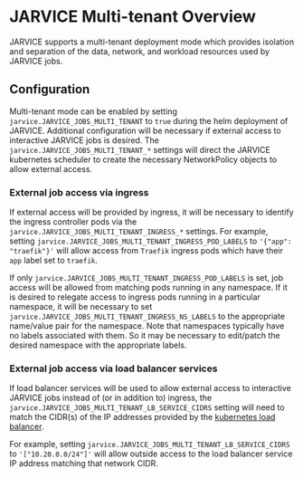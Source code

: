 # JARVICE Multi-tenant Overview

JARVICE supports a multi-tenant deployment mode which provides isolation and
separation of the data, network, and workload resources used by JARVICE jobs.

## Configuration

Multi-tenant mode can be enabled by setting `jarvice.JARVICE_JOBS_MULTI_TENANT`
to `true` during the helm deployment of JARVICE.  Additional configuration will
be necessary if external access to interactive JARVICE jobs is desired.
The `jarvice.JARVICE_JOBS_MULTI_TENANT_*` settings will direct the JARVICE
kubernetes scheduler to create the necessary NetworkPolicy objects to allow
external access.

### External job access via ingress

If external access will be provided by ingress, it will be necessary to
identify the ingress controller pods via the
`jarvice.JARVICE_JOBS_MULTI_TENANT_INGRESS_*` settings.  For example, setting
`jarvice.JARVICE_JOBS_MULTI_TENANT_INGRESS_POD_LABELS` to
`'{"app": "traefik"}'` will allow access from `Traefik` ingress pods which
have their `app` label set to `traefik`.

If only `jarvice.JARVICE_JOBS_MULTI_TENANT_INGRESS_POD_LABELS` is set, job
access will be allowed from matching pods running in any namespace.  If it
is desired to relegate access to ingress pods running in a particular
namespace, it will be necessary to set
`jarvice.JARVICE_JOBS_MULTI_TENANT_INGRESS_NS_LABELS` to the appropriate
name/value pair for the namespace.  Note that namespaces typically have no
labels associated with them.  So it may be necessary to edit/patch the desired
namespace with the appropriate labels.

### External job access via load balancer services

If load balancer services will be used to allow external access to interactive
JARVICE jobs instead of (or in addition to) ingress,
the `jarvice.JARVICE_JOBS_MULTI_TENANT_LB_SERVICE_CIDRS` setting will need
to match the CIDR(s) of the IP addresses provided by the
[kubernetes load balancer](KubernetesInstall.md#kubernetes-load-balancer).

For example, setting `jarvice.JARVICE_JOBS_MULTI_TENANT_LB_SERVICE_CIDRS`
to `'["10.20.0.0/24"]'` will allow outside access to the load balancer
service IP address matching that network CIDR.

